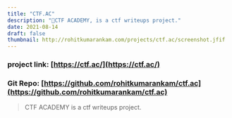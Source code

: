 ```yaml
---
title: "CTF.AC"
description: "🚩CTF ACADEMY, is a ctf writeups project."
date: 2021-08-14
draft: false
thumbnail: http://rohitkumarankam.com/projects/ctf.ac/screenshot.jfif
---
```


### project link: [https://ctf.ac/](https://ctf.ac/)
### Git Repo: [https://github.com/rohitkumarankam/ctf.ac](https://github.com/rohitkumarankam/ctf.ac)

> CTF ACADEMY is a ctf writeups project.